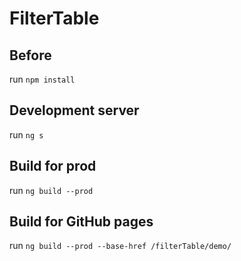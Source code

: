 # FilterTable

## Before
run `npm install`

## Development server
run `ng s`

## Build for prod
run `ng build --prod`

## Build for GitHub pages
run `ng build --prod --base-href /filterTable/demo/`
